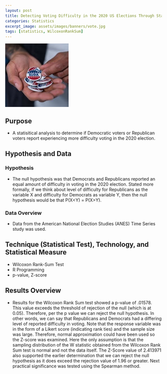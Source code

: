 ```yaml
---
layout: post
title: Detecting Voting Difficulty in the 2020 US Elections Through Statistical Analysis
categories: Statistics
excerpt_image: assets/images/banners/vote.jpg
tags: [statistics, WilcoxonRankSum]
---
```

![vote](/assets/images/banners/vote.jpg)

## Purpose
- A statisitical analysis to determine if Democratic voters or Republican voters report experiencing more difficulty voting in the 2020 election.

## Hypothesis and Data

### Hypothesis
- The null hypothesis was that Democrats and Republicans reported an equal amount of difficulty in voting in
the 2020 election. Stated more formally, if we think about level of difficulty for Republicans as the variable X
and difficulty for Democrats as variable Y, then the null hypothesis would be that P(X<Y) = P(X>Y).

### Data Overview
- Data from the American National Election Studies (ANES) Time Series study was used.

## Technique (Statistical Test), Technology, and Statistical Measure
  - Wilcoxon Rank-Sum Test
  - R Programming
  - p-value, Z-score
 
## Results Overview
- Results for the Wilcoxon Rank Sum test showed a p-value of .01578. This value exceeds the threshold of
rejection of the null (which is at 0.05). Therefore, per the p value we can reject the null hypothesis. In other
words, we can say that Republicans and Democrats had a differing level of reported difficulty in voting. Note
that the response variable was in the form of a Likert score (indicating rank ties) and the sample size was
large. Therefore, normal approximation could have been used so the Z-score was examined.  Here the only assumption is that the sampling distribution of the W statistic obtained from the Wilcoxon Rank Sum test is normal and not the data itself.  The Z-Score value of 2.413971 also supported the earlier determination that we can reject the null hypothesis as it does exceed the rejection value of 1.96 or greater. Next practical significance was tested using
the Spearman method.

